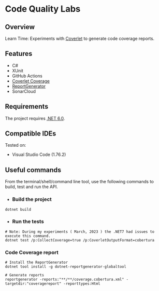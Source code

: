 # Code Quality Labs

## Overview

Learn Time: Experiments with [Coverlet](https://github.com/coverlet-coverage/coverlet) to generate code coverage reports.

## Features

 - C#
 - XUnit
 - GitHub Actions
 - [Coverlet Coverage](https://github.com/coverlet-coverage/coverlet)
 - [ReportGenerator](https://github.com/danielpalme/ReportGenerator)
 - SonarCloud

## Requirements

The project requires [.NET 6.0](https://dotnet.microsoft.com/en-us/download/dotnet/6.0).

## Compatible IDEs

Tested on:

- Visual Studio Code (1.76.2)

## Useful commands

From the terminal/shell/command line tool, use the following commands to build, test and run the API.

- ### Build the project

```shell
dotnet build
```

- ### Run the tests

```shell
# Note: During my experiments ( March, 2023 ) the .NET7 had issues to execute this command.
dotnet test /p:CollectCoverage=true /p:CoverletOutputFormat=cobertura
```

### Code Coverage report

```shell
# Install the ReportGenerator
dotnet tool install -g dotnet-reportgenerator-globaltool
```

```shell
# Generate reports
reportgenerator -reports:"**/**/coverage.cobertura.xml" -targetdir:"coveragereport" -reporttypes:Html
```
